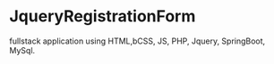 # JqueryRegistrationForm
fullstack application using HTML,bCSS, JS, PHP, Jquery, SpringBoot, MySql.
